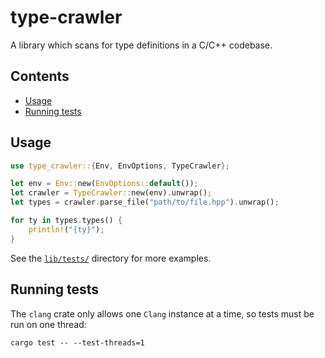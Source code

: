 # type-crawler
A library which scans for type definitions in a C/C++ codebase.

## Contents
- [Usage](#usage)
- [Running tests](#running-tests)

## Usage
```rust
use type_crawler::{Env, EnvOptions, TypeCrawler};

let env = Env::new(EnvOptions::default());
let crawler = TypeCrawler::new(env).unwrap();
let types = crawler.parse_file("path/to/file.hpp").unwrap();

for ty in types.types() {
    println!("{ty}");
}
```

See the [`lib/tests/`](/lib/tests/) directory for more examples.

## Running tests
The `clang` crate only allows one `Clang` instance at a time, so tests must be run on one thread:
```
cargo test -- --test-threads=1
```